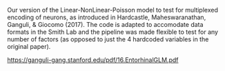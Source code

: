 Our version of the Linear-NonLinear-Poisson model to test for multiplexed encoding of neurons, as introduced in Hardcastle, Maheswaranathan, Ganguli, & Giocomo (2017).
The code is adapted to accomodate data formats in the Smith Lab and the pipeline was made flexible to test for any number of factors (as opposed to just the 4 hardcoded variables
in the original paper).

https://ganguli-gang.stanford.edu/pdf/16.EntorhinalGLM.pdf
